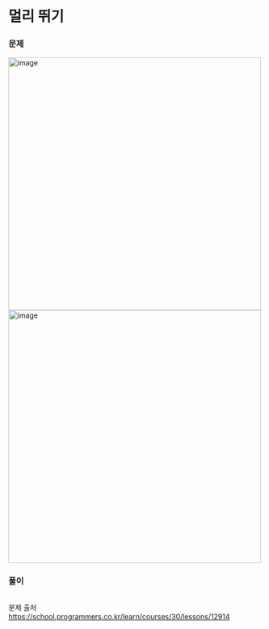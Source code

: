 # 멀리 뛰기

### 문제
<img width="500" alt="image" src="https://github.com/user-attachments/assets/26bbd49f-c716-4d99-9aab-7629a32e9be8">
<img width="500" alt="image" src="https://github.com/user-attachments/assets/0948eaed-e748-4176-aea2-e4c326a41185">


### 풀이 <br>
```swift 

```


문제 출처 <br>
https://school.programmers.co.kr/learn/courses/30/lessons/12914
